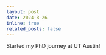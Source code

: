 ```yaml
---
layout: post
date: 2024-8-26
inline: true
related_posts: false
---
```


Started my PhD journey at UT Austin!